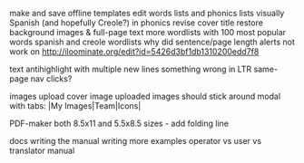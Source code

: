 make and save offline templates
edit words lists and phonics lists visually
Spanish (and hopefully Creole?) in phonics
revise cover title
restore background images & full-page text
more wordlists with 100 most popular words
spanish and creole wordlists
why did sentence/page length alerts not work on http://iloominate.org/edit?id=5426d3bf1db1310200edd7f8

text
  antihighlight with multiple new lines
  something wrong in LTR same-page nav clicks?

images
  upload cover image
  uploaded images should stick around
  modal with tabs: |My Images|Team|Icons|

PDF-maker
  both 8.5x11 and 5.5x8.5 sizes - add folding line

docs
  writing the manual
  writing more examples
  operator vs user vs translator manual
